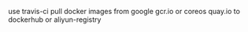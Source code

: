 use travis-ci pull docker images from google gcr.io or coreos quay.io to dockerhub or aliyun-registry
